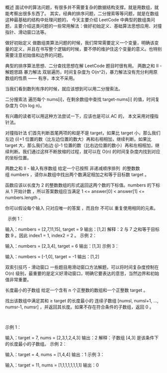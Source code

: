 概述
面试中的算法问题，有很多并不需要复杂的数据结构支撑。就是用数组，就能考察出很多东西了。
其实，经典的排序问题，二分搜索等等问题，就是在数组这种最基础的结构中处理问题的，
今天主要介绍 LeetCode 中典型的数组类问题，主要介绍这类问题的一些常用解法：做好初始定义、基础算法思想应用、对撞指针、滑动窗口法等。

做好初始定义
做数组类算法问题的时候，我们常常需要定义一个变量，明确该变量的定义，并且在书写整个逻辑的时候，要不停的维护住这个变量的意义。也特别需要注意初始值和边界的问题。


典型的排序算法思想、二分查找思想在解 LeetCode 题目时很有用。
两数之和 II - 解题思路
暴力解法
双层遍历，时间复杂度为 O(n^2)，暴力解法没有充分利用原数组的性质 —— 有序，本文不采用。

当我们看到数列有序的时候，就应该想到可以用二分搜索法。

二分搜索法
遍历每个 nums[i]，在剩余数组中查找 target-nums[i] 的值，时间复杂度为 O(n log n)。



有兴趣的读者可以用这种方法尝试一下，应该也是可以 AC 的， 本文采用对撞指针法。








对撞指针法
们首先判断首尾两项的和是不是 target，如果比 target 小，那么我们左边 (i)+1 位置的数（比左边位置的数大）再和右相相加，继续判断。如果比 target 大，那么我们右边 (j)-1 位置的数（比右边位置的数小）再和左相相加，继续判断。我们通过这样不断放缩的过程，就可以在 O(n) 的时间复杂度内找到对应的坐标位置。

两数之和 II - 输入有序数组
给定一个已按照 非递减顺序排列  的整数数组 numbers ，请你从数组中找出两个数满足相加之和等于目标数 target 。

函数应该以长度为 2 的整数数组的形式返回这两个数的下标值。numbers 的下标 从 1 开始计数 ，所以答案数组应当满足 1 <= answer[0] < answer[1] <= numbers.length 。

你可以假设每个输入 只对应唯一的答案 ，而且你 不可以 重复使用相同的元素。

 
示例 1：

输入：numbers = [2,7,11,15], target = 9
输出：[1,2]
解释：2 与 7 之和等于目标数 9 。因此 index1 = 1, index2 = 2 。
示例 2：

输入：numbers = [2,3,4], target = 6
输出：[1,3]
示例 3：

输入：numbers = [-1,0], target = -1
输出：[1,2]



双索引技巧 - 滑动窗口
一些题目用滑动窗口方法解题，可以将时间复杂度控制在 O(n) 级别，最重要的是定义好滑动窗口，明确它要表达的意思，当然边界和初始值非常重要。

长度最小的子数组
给定一个含有 n 个正整数的数组和一个正整数 target 。

找出该数组中满足其和 ≥ target 的长度最小的 连续子数组 [numsl, numsl+1, ..., numsr-1, numsr] ，并返回其长度。如果不存在符合条件的子数组，返回 0 。

 

示例 1：

输入：target = 7, nums = [2,3,1,2,4,3]
输出：2
解释：子数组 [4,3] 是该条件下的长度最小的子数组。
示例 2：

输入：target = 4, nums = [1,4,4]
输出：1
示例 3：

输入：target = 11, nums = [1,1,1,1,1,1,1,1]
输出：0



